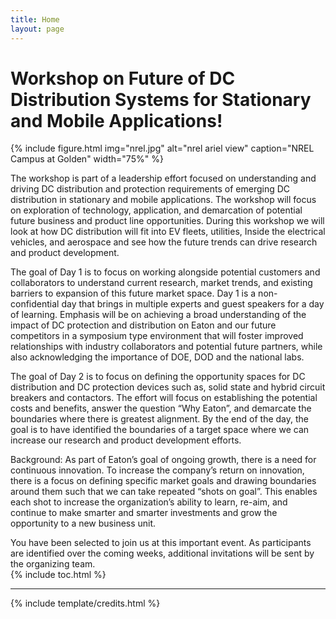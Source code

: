 ```yaml
---
title: Home
layout: page
---
```


# Workshop on Future of DC Distribution Systems for Stationary and Mobile Applications!

{% include figure.html img="nrel.jpg" alt="nrel ariel view" caption="NREL Campus at Golden" width="75%" %}

The workshop is part of a leadership effort focused on understanding and driving DC distribution and protection requirements of emerging DC distribution in stationary and mobile applications. The workshop will focus on exploration of technology, application, and demarcation of potential future business and product line opportunities. During this workshop we will look at how DC distribution will fit into EV fleets, utilities, Inside the electrical vehicles, and aerospace and see how the future trends can drive research and product development.   

 

The goal of Day 1 is to focus on working alongside potential customers and collaborators to understand current research, market trends, and existing barriers to expansion of this future market space.  Day 1 is a non-confidential day that brings in multiple experts and guest speakers for a day of learning.  Emphasis will be on achieving a broad understanding of the impact of DC protection and distribution on Eaton and our future competitors in a symposium type environment that will foster improved relationships with industry collaborators and potential future partners, while also acknowledging the importance of DOE, DOD and the national labs. 

 
The goal of Day 2 is to focus on defining the opportunity spaces for DC distribution and DC protection devices such as, solid state and hybrid circuit breakers and contactors. The effort will focus on establishing the potential costs and benefits, answer the question “Why Eaton”, and demarcate the boundaries where there is greatest alignment.  By the end of the day, the goal is to have identified the boundaries of a target space where we can increase our research and product development efforts.  

 

Background: As part of Eaton’s goal of ongoing growth, there is a need for continuous innovation.  To increase the company’s return on innovation, there is a focus on defining specific market goals and drawing boundaries around them such that we can take repeated “shots on goal”.  This enables each shot to increase the organization’s ability to learn, re-aim, and continue to make smarter and smarter investments and grow the opportunity to a new business unit.  

  

You have been selected to join us at this important event.  As participants are identified over the coming weeks, additional invitations will be sent by the organizing team.  
{% include toc.html %}

------

{% include template/credits.html %}
